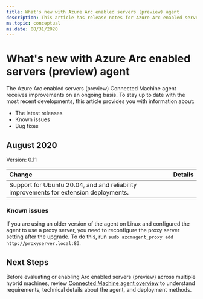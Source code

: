 ```yaml
---
title: What's new with Azure Arc enabled servers (preview) agent
description: This article has release notes for Azure Arc enabled servers (preview) agent. For many of the summarized issues there are links to additional details.
ms.topic: conceptual
ms.date: 08/31/2020
---
```


# What's new with Azure Arc enabled servers (preview) agent

The Azure Arc enabled servers (preview) Connected Machine agent receives improvements on an ongoing basis. To stay up to date with the most recent developments, this article provides you with information about:

- The latest releases
- Known issues
- Bug fixes

## August 2020

Version: 0.11

| Change | Details |
| :----- | :------ |
| Support for Ubuntu 20.04, and and reliability improvements for extension deployments. |

### Known issues

If you are using an older version of the agent on Linux and configured the agent to use a proxy server, you need to reconfigure the proxy server setting after the upgrade. To do this, run `sudo azcmagent_proxy add http://proxyserver.local:83`.

## Next Steps

Before evaluating or enabling Arc enabled servers (preview) across multiple hybrid machines, review [Connected Machine agent overview](agent-overview.md) to understand requirements, technical details about the agent, and deployment methods.